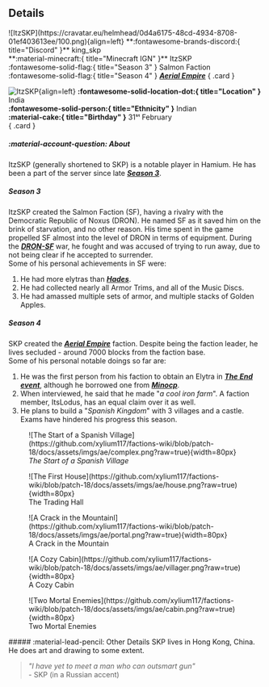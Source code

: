 ## Details
<div class="grid" markdown>
![ItzSKP](https://cravatar.eu/helmhead/0d4a6175-48cd-4934-8708-01ef403613ee/100.png){align=left}
**:fontawesome-brands-discord:{ title="Discord" }** king_skp<br>
**:material-minecraft:{ title="Minecraft IGN" }** ItzSKP<br>
:fontawesome-solid-flag:{ title="Season 3" } Salmon Faction <br>
:fontawesome-solid-flag:{ title="Season 4" } <b><i><a href="../factions/ae.md">Aerial Empire</a></i></b>
{ .card }

![ItzSKP](https://cdn.discordapp.com/avatars/1111067959935377428/25914b0ce2c9879e1e48888a4ee8fe1d.webp?width=120&height=120){align=left}
**:fontawesome-solid-location-dot:{ title="Location" }** India<br>
**:fontawesome-solid-person:{ title="Ethnicity" }** Indian<br>
**:material-cake:{ title="Birthday" }** 31ˢᵗ February<br>
{ .card }
</div>

##### :material-account-question: About

ItzSKP (generally shortened to SKP) is a notable player in Hamium. He has been a part of the server since late [***Season 3***](../seasons/s3.md).<br>

##### Season 3

ItzSKP created the Salmon Faction (SF), having a rivalry with the Democratic Republic of Noxus (DRON). He named SF as it saved him on the brink of starvation, and no other reason. His time spent in the game propelled SF almost into the level of DRON in terms of equipment. During the [***DRON-SF***](/seasons/s3) war, he fought and was accused of trying to run away, due to not being clear if he accepted to surrender.<br>
Some of his personal achievements in SF were:<br>
1. He had more elytras than [***Hades***](../players/hades.md).<br>
2. He had collected nearly all Armor Trims, and all of the Music Discs.<br>
3. He had amassed multiple sets of armor, and multiple stacks of Golden Apples.<br>

##### Season 4

SKP created the [***Aerial Empire***](../factions/ae.md) faction. Despite being the faction leader, he lives secluded - around 7000 blocks from the faction base.<br>
Some of his personal notable doings so far are:<br>
1. He was the first person from his faction to obtain an Elytra in [***The End event***](../events/s4/End.md), although he borrowed one from [***Minocp***](../players/minocp.md).<br>
2. When interviewed, he said that he made "*a cool iron farm*". A faction member, ItsLodus, has an equal claim over it as well.<br>
3. He plans to build a "*Spanish Kingdom*" with 3 villages and a castle.<br>
Exams have hindered his progress this season.<br>
<div class="grid cards" markdown>
<figure markdown="span">
  ![The Start of a Spanish Village](https://github.com/xylium117/factions-wiki/blob/patch-18/docs/assets/imgs/ae/complex.png?raw=true){width=80px}
  <figcaption><i>The Start of a Spanish Village</i></figcaption>
</figure>

<figure markdown="span">
  ![The First House](https://github.com/xylium117/factions-wiki/blob/patch-18/docs/assets/imgs/ae/house.png?raw=true){width=80px}
  <figcaption>The Trading Hall</figcaption>
</figure>

<figure markdown="span">
  ![A Crack in the Mountainl](https://github.com/xylium117/factions-wiki/blob/patch-18/docs/assets/imgs/ae/portal.png?raw=true){width=80px}
  <figcaption>A Crack in the Mountain</figcaption>
</figure>

<figure markdown="span">
  ![A Cozy Cabin](https://github.com/xylium117/factions-wiki/blob/patch-18/docs/assets/imgs/ae/villager.png?raw=true){width=80px}
  <figcaption>A Cozy Cabin</figcaption>
</figure>

<figure markdown="span">
  ![Two Mortal Enemies](https://github.com/xylium117/factions-wiki/blob/patch-18/docs/assets/imgs/ae/cabin.png?raw=true){width=80px}
  <figcaption>Two Mortal Enemies</figcaption>
</figure>
</div>
##### :material-lead-pencil: Other Details
SKP lives in Hong Kong, China. He does art and drawing to some extent.<br>

>  *"I have yet to meet a man who can outsmart gun"*<br> - SKP (in a Russian accent)
